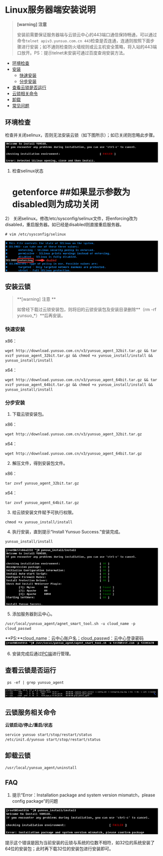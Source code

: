 # Linux服务器端安装说明
>**[warning] 注意**
>
>安装前需要保证服务器端与云锁云中心的443端口通信保持畅通，可以通过命令`telnet apiv3.yunsuo.com.cn 443`检查是否连通，连通则按照下面步骤进行安装；如不通则检查防火墙规则或云主机安全策略，将入站的443端口放开。PS：提示telnet未安装可通过百度查询安装方法。

- [环境检查](#环境检查)
- [安装](#安装云锁)
    - [快速安装](#快速安装)
    - [分步安装](#分步安装)
- [查看云锁是否运行](#查看云锁是否运行)
- [云锁相关命令](#云锁服务相关命令)
- [卸载](#卸载云锁)
- [常见问题](#faq)

## 环境检查

检查并关闭selinux，否则无法安装云锁（如下图所示）；如已关闭则忽略此步骤。

![](/assets/installL01.png)

1) 检查selinux状态
    
    # getenforce ##如果显示参数为disabled则为成功关闭
    
2） 关闭selinux。修改/etc/sysconfig/selinux文件，将enforcing改为disabled，重启服务器。如已经是disabled则直接重启服务器。
    
    # vim /etc/sysconfig/selinux

![](/assets/installL02.png)


## 安装云锁

>**[warning] 注意 **
>
>如曾经下载过云锁安装包，则将旧的云锁安装包及安装目录删除**（rm -rf yunsuo_*）**后再安装。

### 快速安装

x86：
```
wget http://download.yunsuo.com.cn/v3/yunsuo_agent_32bit.tar.gz && tar xvzf yunsuo_agent_32bit.tar.gz && chmod +x yunsuo_install/install && yunsuo_install/install
```

x64：
```
wget http://download.yunsuo.com.cn/v3/yunsuo_agent_64bit.tar.gz && tar xvzf yunsuo_agent_64bit.tar.gz && chmod +x yunsuo_install/install && yunsuo_install/install
```

### 分步安装

1. 下载云锁安装包。
   
 x86：
 ```
 wget http://download.yunsuo.com.cn/v3/yunsuo_agent_32bit.tar.gz
 ```
 x64：
 ```
 wget http://download.yunsuo.com.cn/v3/yunsuo_agent_64bit.tar.gz
 ```

2. 解压文件，得到安装包文件。

 x86：
 ```
 tar zxvf yunsuo_agent_32bit.tar.gz
 ```
 x64：
 ```
 tar zxvf yunsuo_agent_64bit.tar.gz
 ```

3. 给云锁安装文件赋予可执行权限。
```
chmod +x yunsuo_install/install
```

4. 执行安装，直到提示“Install Yunsuo Success.”安装完成。
```    
yunsuo_install/install
``` 
![](/assets/installL03.png)
 
5. 添加服务器到云中心。
```
/usr/local/yunsuo_agent/agnet_smart_tool.sh -u cloud_name -p cloud_passwd
```
 **PS:**cloud_name：云中心账户名；cloud_passwd：云中心登录密码
  ![](/assets/f0105.png)

6. 安装完成后通过[PC端](/guide/install/PC.md)进行管理。

## 查看云锁是否运行
   
     ps -ef | grep yunsuo_agent

![](/assets/installL04.png)

## 云锁服务相关命令 

**云锁启动/停止/重启/状态**

    service yunsuo start/stop/restart/status
    /etc/init.d/yunsuo start/stop/restart/status
    

## 卸载云锁

    /usr/local/yunsuo_agent/uninstall
    
## FAQ

1. 提示“Error：Installation package and system version mismatch，please config package”的问题

 ![](/assets/installL05.png)

 提示这个错误是因为当前安装的云锁与系统的位数不相符，如32位的系统安装了64位的安装包；此时再下载32位的安装包进行安装即可。
